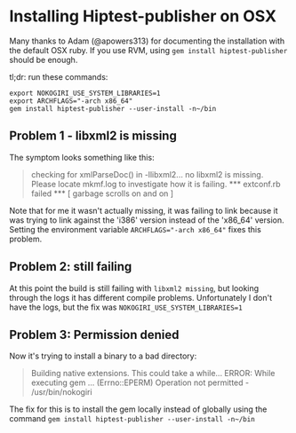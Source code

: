 Installing Hiptest-publisher on OSX
===================================

Many thanks to Adam (@apowers313) for documenting the installation with the default OSX ruby. If you use RVM, using ``gem install hiptest-publisher`` should be enough.

tl;dr: run these commands:

```shell
export NOKOGIRI_USE_SYSTEM_LIBRARIES=1
export ARCHFLAGS="-arch x86_64"
gem install hiptest-publisher --user-install -n~/bin
```

Problem 1 - libxml2 is missing
------------------------------

The symptom looks something like this:

> checking for xmlParseDoc() in -llibxml2... no
> libxml2 is missing.  Please locate mkmf.log to investigate how it is failing.
> *** extconf.rb failed ***
> [ garbage scrolls on and on ]

Note that for me it wasn't actually missing, it was failing to link because it was trying to link against the 'i386' version instead of the 'x86_64' version. Setting the environment variable `ARCHFLAGS="-arch x86_64"` fixes this problem.


Problem 2: still failing
------------------------

At this point the build is still failing with `libxml2 missing`, but looking through the logs it has different compile problems. Unfortunately I don't have the logs, but the fix was `NOKOGIRI_USE_SYSTEM_LIBRARIES=1`


Problem 3: Permission denied
----------------------------

Now it's trying to install a binary to a bad directory:

> Building native extensions.  This could take a while...
> ERROR:  While executing gem ... (Errno::EPERM)
> Operation not permitted - /usr/bin/nokogiri

The fix for this is to install the gem locally instead of globally using the command `gem install hiptest-publisher --user-install -n~/bin`
